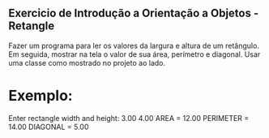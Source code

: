 ## Exercicio de Introdução a Orientação a Objetos - Retangle

Fazer um programa para ler os valores da largura e altura 
de um retângulo. Em seguida, mostrar na tela o valor de 
sua área, perímetro e diagonal. Usar uma classe como 
mostrado no projeto ao lado.

# Exemplo:
Enter rectangle width and height:
3.00
4.00
AREA = 12.00
PERIMETER = 14.00
DIAGONAL = 5.00